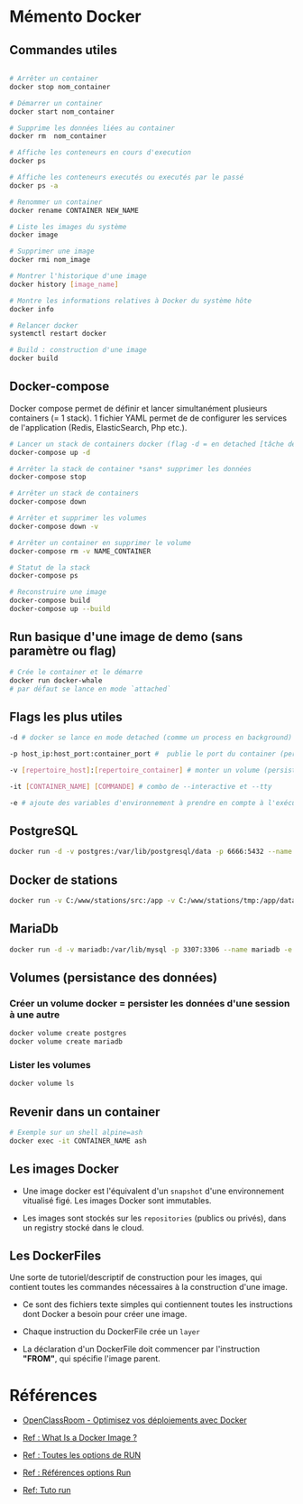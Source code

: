 # Mémento Docker

## Commandes utiles
```bash

# Arrêter un container
docker stop nom_container 

# Démarrer un container
docker start nom_container

# Supprime les données liées au container
docker rm  nom_container

# Affiche les conteneurs en cours d'execution
docker ps

# Affiche les conteneurs executés ou executés par le passé
docker ps -a 	

# Renommer un container
docker rename CONTAINER NEW_NAME

# Liste les images du système
docker image

# Supprimer une image
docker rmi nom_image

# Montrer l'historique d'une image
docker history [image_name]

# Montre les informations relatives à Docker du système hôte
docker info

# Relancer docker
systemctl restart docker  

# Build : construction d'une image
docker build
``` 


## Docker-compose
Docker compose permet de définir et lancer simultanément plusieurs containers (= 1 stack). 1 fichier YAML permet de de configurer les services de l'application (Redis, ElasticSearch, Php etc.).

```bash
# Lancer un stack de containers docker (flag -d = en detached [tâche de fond])
docker-compose up -d 

# Arrêter la stack de container *sans* supprimer les données
docker-compose stop

# Arrêter un stack de containers
docker-compose down

# Arrêter et supprimer les volumes
docker-compose down -v

# Arrêter un container en supprimer le volume
docker-compose rm -v NAME_CONTAINER

# Statut de la stack
docker-compose ps

# Reconstruire une image 
docker-compose build
docker-compose up --build
```

## Run basique d'une image de demo (sans paramètre ou flag)

```bash
# Crée le container et le démarre
docker run docker-whale
# par défaut se lance en mode `attached`
```

## Flags les plus utiles
```bash
-d # docker se lance en mode detached (comme un process en background)

-p host_ip:host_port:container_port #  publie le port du container (permet de publier le port en dehors de docker)

-v [repertoire_host]:[repertoire_container] # monter un volume (persistence des données, indispensable pour faire tourner une BDD avec de la persistence à l'arrêt du container (= suppression données)

-it [CONTAINER_NAME] [COMMANDE] # combo de --interactive et --tty

-e # ajoute des variables d'environnement à prendre en compte à l'exécution
```

## PostgreSQL
```bash
docker run -d -v postgres:/var/lib/postgresql/data -p 6666:5432 --name postgres -e POSTGRES_PASSWORD=root -d postgres:11
```

## Docker de stations
```bash
docker run -v C:/www/stations/src:/app -v C:/www/stations/tmp:/app/data --env-file .env -it stations  ash
```

## MariaDb
```bash
docker run -d -v mariadb:/var/lib/mysql -p 3307:3306 --name mariadb -e MYSQL_ROOT_PASSWORD=root -d mariadb:10.2
```

## Volumes (persistance des données)
### Créer un volume docker  = persister les données d'une session à une autre 
```bash
docker volume create postgres
docker volume create mariadb
```
### Lister les volumes 
```bash
docker volume ls
```

## Revenir dans un container
```bash
# Exemple sur un shell alpine=ash
docker exec -it CONTAINER_NAME ash
```

## Les images Docker
- Une image docker est l'équivalent d'un `snapshot` d'une environnement vitualisé figé. 
  Les images Docker sont immutables.

- Les images sont stockés sur les `repositories` (publics ou privés), dans un registry stocké dans le cloud.

## Les DockerFiles

Une sorte de tutoriel/descriptif de construction pour les images, qui contient toutes les commandes nécessaires à la construction d'une image. 

* Ce sont des fichiers texte simples qui contiennent toutes les instructions dont Docker a besoin pour créer une image.

* Chaque instruction du DockerFile crée un `layer`

* La déclaration d'un DockerFile doit commencer par l'instruction **"FROM"**, qui spécifie l'image parent.

# Références

- [OpenClassRoom - Optimisez vos déploiements avec Docker](https://openclassrooms.com/fr/courses/2035766-optimisez-votre-deploiement-en-creant-des-conteneurs-avec-docker)

- [Ref : What Is a Docker Image ?](https://searchitoperations.techtarget.com/definition/Docker-image)

- [Ref : Toutes les options de RUN](https://docs.docker.com/engine/reference/commandline/run/)
- [Ref : Références options Run](https://docs.docker.com/engine/reference/run/)
- [Ref: Tuto run](https://blog.codeship.com/the-basics-of-the-docker-run-command/)
